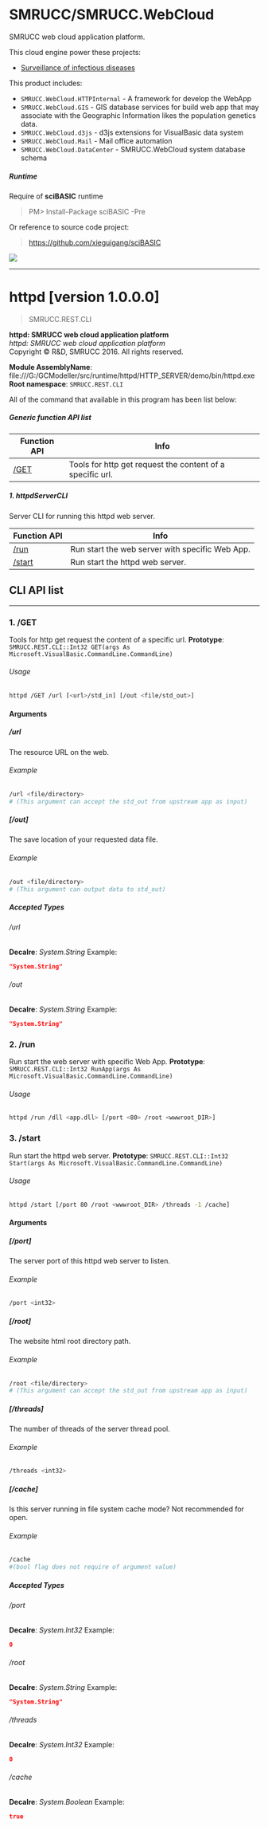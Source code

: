 # SMRUCC/SMRUCC.WebCloud

SMRUCC web cloud application platform.

This cloud engine power these projects:

+ [Surveillance of infectious diseases](http://120.76.195.65/)

This product includes:

+ ``SMRUCC.WebCloud.HTTPInternal`` - A framework for develop the WebApp
+ ``SMRUCC.WebCloud.GIS`` - GIS database services for build web app that may associate with the Geographic Information likes the population genetics data.
+ ``SMRUCC.WebCloud.d3js`` - d3js extensions for VisualBasic data system
+ ``SMRUCC.WebCloud.Mail`` - Mail office automation
+ ``SMRUCC.WebCloud.DataCenter`` - SMRUCC.WebCloud system database schema

##### Runtime

Require of **sciBASIC** runtime

> PM> Install-Package sciBASIC -Pre

Or reference to source code project:

> https://github.com/xieguigang/sciBASIC

![](./HTTP_SERVER/images/demo.png)

<hr>

# httpd [version 1.0.0.0]
> SMRUCC.REST.CLI

<!--more-->

**httpd: SMRUCC web cloud application platform**<br/>
_httpd: SMRUCC web cloud application platform_<br/>
Copyright © R&D, SMRUCC 2016. All rights reserved.

**Module AssemblyName**: file:///G:/GCModeller/src/runtime/httpd/HTTP_SERVER/demo/bin/httpd.exe<br/>
**Root namespace**: ``SMRUCC.REST.CLI``<br/>


All of the command that available in this program has been list below:

##### Generic function API list
|Function API|Info|
|------------|----|
|[/GET](#/GET)|Tools for http get request the content of a specific url.|


##### 1. httpdServerCLI

Server CLI for running this httpd web server.


|Function API|Info|
|------------|----|
|[/run](#/run)|Run start the web server with specific Web App.|
|[/start](#/start)|Run start the httpd web server.|

## CLI API list
--------------------------
<h3 id="/GET"> 1. /GET</h3>

Tools for http get request the content of a specific url.
**Prototype**: ``SMRUCC.REST.CLI::Int32 GET(args As Microsoft.VisualBasic.CommandLine.CommandLine)``

###### Usage
```bash
httpd /GET /url [<url>/std_in] [/out <file/std_out>]
```


#### Arguments
##### /url
The resource URL on the web.

###### Example
```bash
/url <file/directory>
# (This argument can accept the std_out from upstream app as input)
```
##### [/out]
The save location of your requested data file.

###### Example
```bash
/out <file/directory>
# (This argument can output data to std_out)
```
##### Accepted Types
###### /url
**Decalre**:  _System.String_
Example: 
```json
"System.String"
```

###### /out
**Decalre**:  _System.String_
Example: 
```json
"System.String"
```

<h3 id="/run"> 2. /run</h3>

Run start the web server with specific Web App.
**Prototype**: ``SMRUCC.REST.CLI::Int32 RunApp(args As Microsoft.VisualBasic.CommandLine.CommandLine)``

###### Usage
```bash
httpd /run /dll <app.dll> [/port <80> /root <wwwroot_DIR>]
```
<h3 id="/start"> 3. /start</h3>

Run start the httpd web server.
**Prototype**: ``SMRUCC.REST.CLI::Int32 Start(args As Microsoft.VisualBasic.CommandLine.CommandLine)``

###### Usage
```bash
httpd /start [/port 80 /root <wwwroot_DIR> /threads -1 /cache]
```


#### Arguments
##### [/port]
The server port of this httpd web server to listen.

###### Example
```bash
/port <int32>
```
##### [/root]
The website html root directory path.

###### Example
```bash
/root <file/directory>
# (This argument can accept the std_out from upstream app as input)
```
##### [/threads]
The number of threads of the server thread pool.

###### Example
```bash
/threads <int32>
```
##### [/cache]
Is this server running in file system cache mode? Not recommended for open.

###### Example
```bash
/cache
#(bool flag does not require of argument value)
```
##### Accepted Types
###### /port
**Decalre**:  _System.Int32_
Example: 
```json
0
```

###### /root
**Decalre**:  _System.String_
Example: 
```json
"System.String"
```

###### /threads
**Decalre**:  _System.Int32_
Example: 
```json
0
```

###### /cache
**Decalre**:  _System.Boolean_
Example: 
```json
true
```